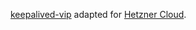 [keepalived-vip](https://github.com/kubernetes-retired/contrib/tree/master/keepalived-vip) adapted for [Hetzner Cloud](https://www.hetzner.com/cloud).
